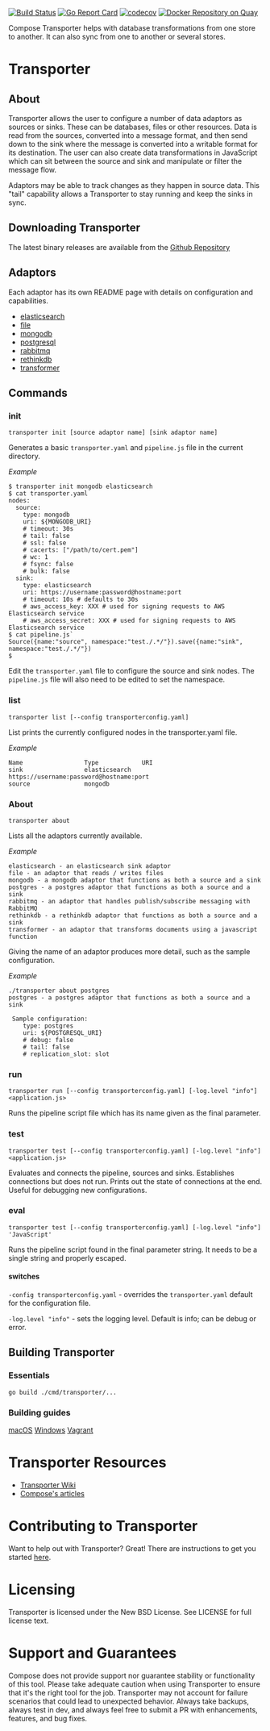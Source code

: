 [![Build Status](https://travis-ci.org/compose/transporter.svg?branch=master)](https://travis-ci.org/compose/transporter) [![Go Report Card](https://goreportcard.com/badge/github.com/compose/transporter)](https://goreportcard.com/report/github.com/compose/transporter) [![codecov](https://codecov.io/gh/compose/transporter/branch/master/graph/badge.svg)](https://codecov.io/gh/compose/transporter) [![Docker Repository on Quay](https://quay.io/repository/compose/transporter/status "Docker Repository on Quay")](https://quay.io/repository/compose/transporter)

Compose Transporter helps with database transformations from one store to another.  It can also sync from one to another or several stores.

Transporter
===========

About
-----

Transporter allows the user to configure a number of data adaptors as sources or sinks. These can be databases, files or other resources. Data is read from the sources, converted into a message format, and then send down to the sink where the message is converted into a writable format for its destination. The user can also create data transformations in JavaScript which can sit between the source and sink and manipulate or filter the message flow.

Adaptors may be able to track changes as they happen in source data. This "tail" capability allows a Transporter to stay running and keep the sinks in sync.

Downloading Transporter
-----------------------

The latest binary releases are available from the [Github Repository](https://github.com/compose/transporter/releases/latest)

Adaptors
--------

Each adaptor has its own README page with details on configuration and capabilities.

* [elasticsearch](./adaptor/elasticsearch)
* [file](./adaptor/file)
* [mongodb](./adaptor/mongodb)
* [postgresql](./adaptor/postgres)
* [rabbitmq](./adaptor/rabbitmq)
* [rethinkdb](./adaptor/rethinkdb)
* [transformer](./adaptor/transformer)

Commands
--------

### init

```
transporter init [source adaptor name] [sink adaptor name]
```

Generates a basic `transporter.yaml` and `pipeline.js` file in the current directory.

_Example_
```
$ transporter init mongodb elasticsearch
$ cat transporter.yaml
nodes:
  source:
    type: mongodb
    uri: ${MONGODB_URI}
    # timeout: 30s
    # tail: false
    # ssl: false
    # cacerts: ["/path/to/cert.pem"]
    # wc: 1
    # fsync: false
    # bulk: false
  sink:
    type: elasticsearch
    uri: https://username:password@hostname:port
    # timeout: 10s # defaults to 30s
    # aws_access_key: XXX # used for signing requests to AWS Elasticsearch service
    # aws_access_secret: XXX # used for signing requests to AWS Elasticsearch service
$ cat pipeline.js`
Source({name:"source", namespace:"test./.*/"}).save({name:"sink", namespace:"test./.*/"})
$
```

Edit the `transporter.yaml` file to configure the source and sink nodes. The `pipeline.js` file will
also need to be edited to set the namespace.

### list

```
transporter list [--config transporterconfig.yaml]
```

List prints the currently configured nodes in the transporter.yaml file.

_Example_
```
Name                 Type            URI
sink                 elasticsearch   https://username:password@hostname:port
source               mongodb         
```

### About

`transporter about`

Lists all the adaptors currently available.

_Example_
```
elasticsearch - an elasticsearch sink adaptor
file - an adaptor that reads / writes files
mongodb - a mongodb adaptor that functions as both a source and a sink
postgres - a postgres adaptor that functions as both a source and a sink
rabbitmq - an adaptor that handles publish/subscribe messaging with RabbitMQ 
rethinkdb - a rethinkdb adaptor that functions as both a source and a sink
transformer - an adaptor that transforms documents using a javascript function
```

Giving the name of an adaptor produces more detail, such as the sample configuration.

_Example_
```
./transporter about postgres
postgres - a postgres adaptor that functions as both a source and a sink

 Sample configuration:
    type: postgres
    uri: ${POSTGRESQL_URI}
    # debug: false
    # tail: false
    # replication_slot: slot
```

### run

```
transporter run [--config transporterconfig.yaml] [-log.level "info"] <application.js>
```

Runs the pipeline script file which has its name given as the final parameter.

### test

```
transporter test [--config transporterconfig.yaml] [-log.level "info"] <application.js>
```

Evaluates and connects the pipeline, sources and sinks. Establishes connections but does not run.
Prints out the state of connections at the end. Useful for debugging new configurations.

### eval

```
transporter test [--config transporterconfig.yaml] [-log.level "info"] 'JavaScript'
```

Runs the pipeline script found in the final parameter string. It needs to be a single string and properly escaped.


#### switches

`-config transporterconfig.yaml` - overrides the `transporter.yaml` default for the configuration file.

`-log.level "info"` - sets the logging level. Default is info; can be debug or error.

Building Transporter
--------------------

### Essentials

```
go build ./cmd/transporter/...
```

### Building guides

[macOS](https://github.com/compose/transporter/blob/master/READMEMACOS.md)
[Windows](https://github.com/compose/transporter/blob/master/READMEWINDOWS.md)
[Vagrant](https://github.com/compose/transporter/blob/master/READMEVAGRANT.md)

Transporter Resources
=====================

* [Transporter Wiki](https://github.com/compose/transporter/wiki)
* [Compose's articles](https://www.compose.io/articles/search/?s=transporter)

Contributing to Transporter
===========================

Want to help out with Transporter? Great! There are instructions to get you
started [here](CONTRIBUTING.md).

Licensing
=========
Transporter is licensed under the New BSD License. See LICENSE for full license text.

Support and Guarantees
======================
Compose does not provide support nor guarantee stability or functionality of this tool. Please take adequate caution when using Transporter to ensure that it's the right tool for the job. Transporter may not account for failure scenarios that could lead to unexpected behavior. Always take backups, always test in dev, and always feel free to submit a PR with enhancements, features, and bug fixes.
